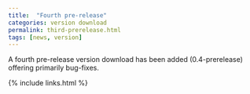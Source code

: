 ```yaml
---
title:  "Fourth pre-release"
categories: version download
permalink: third-prerelease.html
tags: [news, version]
---
```


A fourth pre-release version download has been added (0.4-prerelease) offering primarily bug-fixes.

{% include links.html %}
